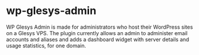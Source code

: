 wp-glesys-admin
===============

WP Glesys Admin is made for administrators who host their WordPress sites on a Glesys VPS. The plugin currently allows an admin to administer email accounts and aliases and adds a dashboard widget with server details and usage statistics, for one domain.
